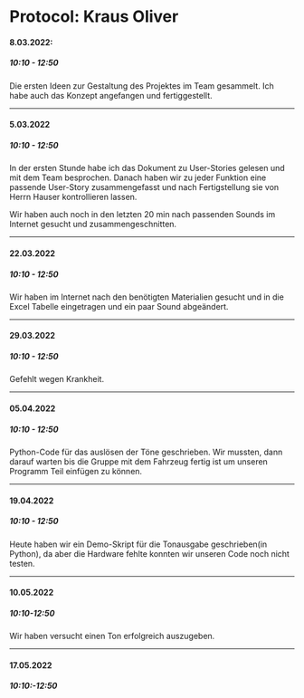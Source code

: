 <h1>Protocol: Kraus Oliver</h1>

#### 8.03.2022: 

##### 10:10 - 12:50

Die ersten Ideen zur Gestaltung des Projektes im Team gesammelt. Ich habe auch das Konzept angefangen und fertiggestellt.

-----------------------------------------------------


#### 5.03.2022
##### 10:10 - 12:50

In der ersten Stunde habe ich das Dokument zu User-Stories gelesen und mit dem Team besprochen. Danach haben wir zu jeder Funktion eine passende User-Story zusammengefasst und nach Fertigstellung sie von Herrn Hauser kontrollieren lassen.

Wir haben auch noch in den letzten 20 min nach passenden Sounds im Internet gesucht und zusammengeschnitten.

-------------------------------

#### 22.03.2022
##### 10:10 - 12:50

Wir haben im Internet nach den benötigten Materialien gesucht und in die Excel Tabelle eingetragen und ein paar Sound abgeändert.

-------------------------------------

#### 29.03.2022
##### 10:10 - 12:50

Gefehlt wegen Krankheit.

---------------------------------------
#### 05.04.2022
##### 10:10 - 12:50

Python-Code für das auslösen der Töne geschrieben. Wir mussten, dann darauf warten bis die Gruppe mit dem Fahrzeug fertig ist um unseren Programm Teil einfügen zu können.

-------------------------------------------

#### 19.04.2022

##### 10:10 - 12:50

Heute haben wir ein Demo-Skript für die Tonausgabe geschrieben(in Python), da aber die Hardware fehlte konnten wir unseren Code noch nicht testen.   

------------------------------------------------------------

#### 10.05.2022

##### 10:10-12:50

Wir haben versucht einen Ton erfolgreich auszugeben.

------------------------------------------

#### 17.05.2022

##### 10:10:-12:50


